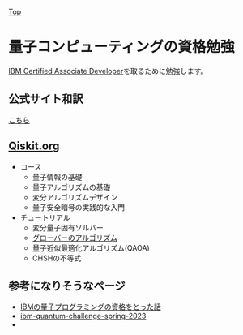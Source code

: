 [Top](https://malibu-cola.github.io/Hg-Web/)

# 量子コンピューティングの資格勉強

[IBM Certified Associate Developer](https://www.ibm.com/training/certification/ibm-certified-associate-developer-quantum-computation-using-qiskit-v02x-C0010300)を取るために勉強します。


## 公式サイト和訳

[こちら](./WebsiteTranslate.md)

## [Qiskit.org](https://learning.quantum.ibm.com/)

- コース
  - 量子情報の基礎
  - 量子アルゴリズムの基礎
  - 変分アルゴリズムデザイン
  - 量子安全暗号の実践的な入門
- チュートリアル
  - 変分量子固有ソルバー
  - [グローバーのアルゴリズム](./QiskitOrg/GroverAlgorithm.md)
  - 量子近似最適化アルゴリズム(QAOA)
  - CHSHの不等式

## 参考になりそうなページ

- [IBMの量子プログラミングの資格をとった話](https://tech-blog.cloud-config.jp/2022-01-11-archive-ibm-quantum-developer)
- [ibm-quantum-challenge-spring-2023](https://github.com/qiskit-community/ibm-quantum-challenge-spring-2023)
- 